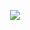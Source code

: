<p align='center'>
    <img src="https://capsule-render.vercel.app/api?type=waving&color=auto&height=180&section=header&text=Aim%20for%20the%20stars!&fontSize=40&animation=fadeIn&fontAlignY=30&descAlignY=51&descAlign=62"/>
</p>

<!--
**07717/07717** is a ✨ _special_ ✨ repository because its `README.md` (this file) appears on your GitHub profile.

Here are some ideas to get you started:

- 🔭 I’m currently working on ...
- 🌱 I’m currently learning ...
- 👯 I’m looking to collaborate on ...
- 🤔 I’m looking for help with ...
- 💬 Ask me about ...
- 📫 How to reach me: ...
- 😄 Pronouns: ...
- ⚡ Fun fact: ...
-->

